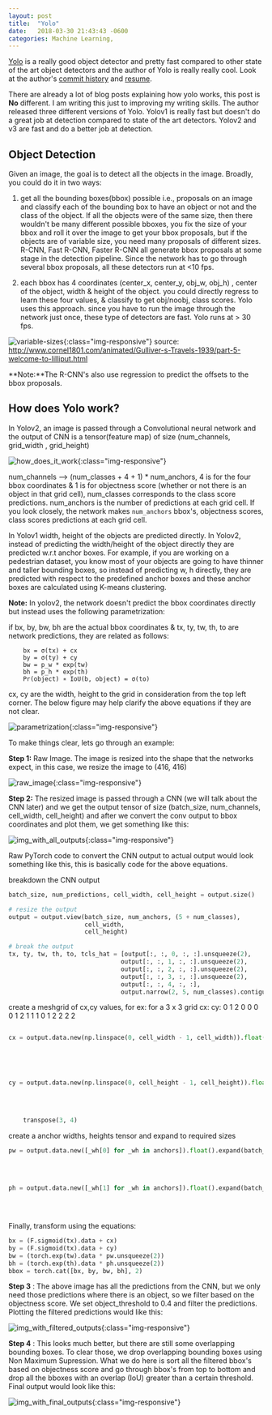 ```yaml
---
layout: post
title:  "Yolo"
date:   2018-03-30 21:43:43 -0600
categories: Machine Learning,
---
```


[Yolo](https://pjreddie.com/media/files/papers/YOLOv3.pdf) is a really
good object detector and pretty fast compared to other state of the art object detectors and
the author of Yolo is really really cool. Look at the author's [commit history](https://github.com/pjreddie/darknet/commits/master?after=508381b37fe75e0e1a01bcb2941cb0b31eb0e4c9+34)
and  [resume](https://pjreddie.com/static/Redmon%20Resume.pdf).

There are already a lot of blog posts explaining how yolo works, this post is **No** different.
I am writing this just to improving my writing skills. The author released three different versions
of Yolo. Yolov1 is really fast but doesn't do a great job at detection compared to state of the art
detectors. Yolov2 and v3 are fast and do a better job at detection.
<!-- I will talk about Yolo v2 & v3 in this post. -->

## Object Detection

Given an image, the goal is to detect all the objects in the image. Broadly, you could do it in two
ways:
1. get all the bounding boxes(bbox) possible i.e., proposals on an image and classify each of the bounding box to have an
object or not and the class of the object. If all the objects were of the same size, then there wouldn't
be many different possible bboxes, you fix the size of your bbox and roll it over the image to
get your bbox proposals, but if the objects are of variable size, you need many proposals of different
sizes. R-CNN, Fast R-CNN, Faster R-CNN all generate bbox proposals at some stage in the detection pipeline.
Since the network has to go through several bbox proposals, all these detectors run at <10 fps.

2. each bbox has 4 coordinates (center_x, center_y, obj_w, obj_h) , center of the object, width & height
of the object. you could directly regress to learn these four values, & classify to get obj/noobj, class
scores. Yolo uses this approach. since you have to run the image through the network just once, these type
of detectors are fast. Yolo runs at > 30 fps.

![variable-sizes]({{site.baseurl}}/images/large_vs_small.jpg){:class="img-responsive"}
source: http://www.cornel1801.com/animated/Gulliver-s-Travels-1939/part-5-welcome-to-lilliput.html

**Note:**The R-CNN's also use regression to predict the offsets to the bbox proposals.

## How does Yolo work?

In Yolov2, an image is passed through a Convolutional neural network and the output of CNN is a tensor(feature map) of size
(num_channels,  grid_width , grid_height)

![how_does_it_work]({{site.baseurl}}/images/how_does_it_work3.png){:class="img-responsive"}

num_channels --> (num_classes + 4 + 1) * num_anchors, 4 is for the four bbox coordinates & 1 is
for objectness score (whether or not there is an object in that grid cell), num_classes corresponds to the class score
predictions. num_anchors is the number of predictions at each grid cell. If you look closely, the network makes `num_anchors`
bbox's, objectness scores, class scores predictions at each grid cell.

In Yolov1 width, height of the objects are predicted directly. In Yolov2, instead of predicting the width/height of the object directly
they are predicted w.r.t anchor boxes. For example, if you are working on a pedestrian dataset, you know most of your
objects are going to have thinner and taller bounding boxes, so instead of predicting w, h directly, they are predicted with respect to the
predefined anchor boxes and these anchor boxes are calculated using K-means clustering.

**Note:** In yolov2, the network doesn't predict the bbox coordinates directly but instead uses the following parametrization:

if bx, by, bw, bh are the actual bbox coordinates & tx, ty, tw, th, to are network predictions, they are related as follows:

        bx = σ(tx) + cx
        by = σ(ty) + cy
        bw = p_w * exp(tw)
        bh = p_h * exp(th)
        Pr(object) ∗ IoU(b, object) = σ(to)

cx, cy are the width, height to the grid in consideration from the top left corner. The below figure may help clarify the above
equations if they are not clear.

![parametrization]({{site.baseurl}}/images/feature_map.png){:class="img-responsive"}

To make things clear, lets go through an example:

**Step 1:** Raw Image. The image is resized into the shape that the networks expect, in this case,
we resize the image to (416, 416)

![raw_image]({{site.baseurl}}/images/raw_image.png){:class="img-responsive"}

**Step 2:** The resized image is passed through a CNN (we will talk about the CNN later) and we get
the output tensor of size (batch_size, num_channels, cell_width, cell_height) and after we convert the conv
output to bbox coordinates and plot them, we get something like this:

![img_with_all_outputs]({{site.baseurl}}/images/img_with_all_outputs.png){:class="img-responsive"}

Raw PyTorch code to convert the CNN output to actual output would look something like this, this is
basically code for the above equations.

breakdown the CNN output

```python
batch_size, num_predictions, cell_width, cell_height = output.size()

# resize the output
output = output.view(batch_size, num_anchors, (5 + num_classes),
                     cell_width,
                     cell_height)

# break the output
tx, ty, tw, th, to, tcls_hat = [output[:, :, 0, :, :].unsqueeze(2),
                               output[:, :, 1, :, :].unsqueeze(2),
                               output[:, :, 2, :, :].unsqueeze(2),
                               output[:, :, 3, :, :].unsqueeze(2),
                               output[:, :, 4, :, :],
                               output.narrow(2, 5, num_classes).contiguous()]
```

create a meshgrid of cx,cy values, for ex: for a 3 x 3 grid
cx:                 cy:
0  1  2             0  0  0
0  1  2             1  1  1
0  1  2             2  2  2


```python

cx = output.data.new(np.linspace(0, cell_width - 1, cell_width)).float().expand(batch_size,
                                                                                num_anchors,
                                                                                1,
                                                                                cell_width,
                                                                                cell_height)

cy = output.data.new(np.linspace(0, cell_height - 1, cell_height)).float().expand(batch_size,
                                                                                  num_anchors,
                                                                                  1,
                                                                                  cell_width,
                                                                                  cell_height). \
    transpose(3, 4)
```

create a anchor widths, heights tensor and expand to required sizes

```python
pw = output.data.new([_wh[0] for _wh in anchors]).float().expand(batch_size,
                                                                            cell_width,
                                                                            cell_height,
                                                                            num_anchors).transpose(1, 3)

ph = output.data.new([_wh[1] for _wh in anchors]).float().expand(batch_size,
                                                                             cell_width,
                                                                             cell_height,
                                                                             num_anchors).transpose(1, 3)
```


Finally, transform using the equations:

```python
bx = (F.sigmoid(tx).data + cx)
by = (F.sigmoid(tx).data + cy)
bw = (torch.exp(tw).data * pw.unsqueeze(2))
bh = (torch.exp(th).data * ph.unsqueeze(2))
bbox = torch.cat([bx, by, bw, bh], 2)
```

**Step 3** : The above image has all the predictions from the CNN, but we only need those predictions where
there is an object, so we filter based on the objectness score. We set object_threshold to 0.4 and filter the
predictions. Plotting the filtered predictions would like this:

![img_with_filtered_outputs]({{site.baseurl}}/images/img_with_filtered_outputs.png){:class="img-responsive"}

**Step 4** : This looks much better, but there are still some overlapping bounding boxes. To clear those,
we drop overlapping bounding boxes using Non Maximum Supression. What we do here is sort all the
filtered bbox's based on objectness score and go through bbox's from top to bottom and drop all the bboxes with
an overlap (IoU) greater than a certain threshold. Final output would look like this:

![img_with_final_outputs]({{site.baseurl}}/images/img_with_final_outputs.png){:class="img-responsive"}


